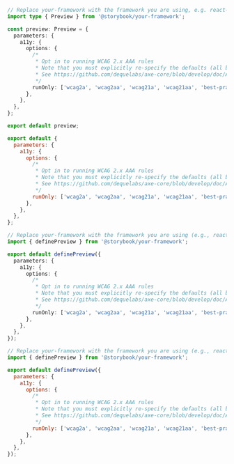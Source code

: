 ```ts filename=".storybook/preview.ts" renderer="common" language="ts" tabTitle="CSF 3"
// Replace your-framework with the framework you are using, e.g. react-vite, nextjs, vue3-vite, etc.
import type { Preview } from '@storybook/your-framework';

const preview: Preview = {
  parameters: {
    a11y: {
      options: {
        /*
         * Opt in to running WCAG 2.x AAA rules
         * Note that you must explicitly re-specify the defaults (all but the last array entry)
         * See https://github.com/dequelabs/axe-core/blob/develop/doc/API.md#options-parameter-examples for more details
         */
        runOnly: ['wcag2a', 'wcag2aa', 'wcag21a', 'wcag21aa', 'best-practice', 'wcag2aaa'],
      },
    },
  },
};

export default preview;
```

```js filename=".storybook/preview.js" renderer="common" language="js" tabTitle="CSF 3"
export default {
  parameters: {
    a11y: {
      options: {
        /*
         * Opt in to running WCAG 2.x AAA rules
         * Note that you must explicitly re-specify the defaults (all but the last array entry)
         * See https://github.com/dequelabs/axe-core/blob/develop/doc/API.md#options-parameter-examples for more details
         */
        runOnly: ['wcag2a', 'wcag2aa', 'wcag21a', 'wcag21aa', 'best-practice', 'wcag2aaa'],
      },
    },
  },
};
```

```ts filename=".storybook/preview.ts" renderer="react" language="ts" tabTitle="CSF Next 🧪"
// Replace your-framework with the framework you are using (e.g., react-vite, nextjs, nextjs-vite)
import { definePreview } from '@storybook/your-framework';

export default definePreview({
  parameters: {
    a11y: {
      options: {
        /*
         * Opt in to running WCAG 2.x AAA rules
         * Note that you must explicitly re-specify the defaults (all but the last array entry)
         * See https://github.com/dequelabs/axe-core/blob/develop/doc/API.md#options-parameter-examples for more details
         */
        runOnly: ['wcag2a', 'wcag2aa', 'wcag21a', 'wcag21aa', 'best-practice', 'wcag2aaa'],
      },
    },
  },
});

```

<!-- JS snippets still needed while providing both CSF 3 & Next -->

```js filename=".storybook/preview.js" renderer="react" language="js" tabTitle="CSF Next 🧪"
// Replace your-framework with the framework you are using (e.g., react-vite, nextjs, nextjs-vite)
import { definePreview } from '@storybook/your-framework';

export default definePreview({
  parameters: {
    a11y: {
      options: {
        /*
         * Opt in to running WCAG 2.x AAA rules
         * Note that you must explicitly re-specify the defaults (all but the last array entry)
         * See https://github.com/dequelabs/axe-core/blob/develop/doc/API.md#options-parameter-examples for more details
         */
        runOnly: ['wcag2a', 'wcag2aa', 'wcag21a', 'wcag21aa', 'best-practice', 'wcag2aaa'],
      },
    },
  },
});

```
